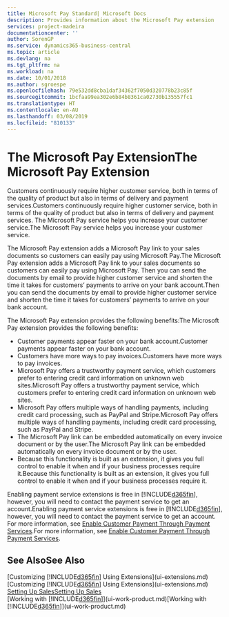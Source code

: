 ```yaml
---
title: Microsoft Pay Standard| Microsoft Docs
description: Provides information about the Microsoft Pay extension
services: project-madeira
documentationcenter: ''
author: SorenGP
ms.service: dynamics365-business-central
ms.topic: article
ms.devlang: na
ms.tgt_pltfrm: na
ms.workload: na
ms.date: 10/01/2018
ms.author: sgroespe
ms.openlocfilehash: 79e532dd8cba1daf34362f7050d320778b23c85f
ms.sourcegitcommit: 1bcfaa99ea302e6b84b8361ca02730b135557fc1
ms.translationtype: HT
ms.contentlocale: en-AU
ms.lasthandoff: 03/08/2019
ms.locfileid: "810133"
---
```

# <a name="the-microsoft-pay-extension"></a><span data-ttu-id="39884-103">The Microsoft Pay Extension</span><span class="sxs-lookup"><span data-stu-id="39884-103">The Microsoft Pay Extension</span></span>
<span data-ttu-id="39884-104">Customers continuously require higher customer service, both in terms of the quality of product but also in terms of delivery and payment services.</span><span class="sxs-lookup"><span data-stu-id="39884-104">Customers continuously require higher customer service, both in terms of the quality of product but also in terms of delivery and payment services.</span></span> <span data-ttu-id="39884-105">The Microsoft Pay service helps you increase your customer service.</span><span class="sxs-lookup"><span data-stu-id="39884-105">The Microsoft Pay service helps you increase your customer service.</span></span>

<span data-ttu-id="39884-106">The Microsoft Pay extension adds a Microsoft Pay link to your sales documents so customers can easily pay using Microsoft Pay.</span><span class="sxs-lookup"><span data-stu-id="39884-106">The Microsoft Pay extension adds a Microsoft Pay link to your sales documents so customers can easily pay using Microsoft Pay.</span></span> <span data-ttu-id="39884-107">Then you can send the documents by email to provide higher customer service and shorten the time it takes for customers’ payments to arrive on your bank account.</span><span class="sxs-lookup"><span data-stu-id="39884-107">Then you can send the documents by email to provide higher customer service and shorten the time it takes for customers’ payments to arrive on your bank account.</span></span>

<span data-ttu-id="39884-108">The Microsoft Pay extension provides the following benefits:</span><span class="sxs-lookup"><span data-stu-id="39884-108">The Microsoft Pay extension provides the following benefits:</span></span>
- <span data-ttu-id="39884-109">Customer payments appear faster on your bank account.</span><span class="sxs-lookup"><span data-stu-id="39884-109">Customer payments appear faster on your bank account.</span></span>
- <span data-ttu-id="39884-110">Customers have more ways to pay invoices.</span><span class="sxs-lookup"><span data-stu-id="39884-110">Customers have more ways to pay invoices.</span></span>
- <span data-ttu-id="39884-111">Microsoft Pay offers a trustworthy payment service, which customers prefer to entering credit card information on unknown web sites.</span><span class="sxs-lookup"><span data-stu-id="39884-111">Microsoft Pay offers a trustworthy payment service, which customers prefer to entering credit card information on unknown web sites.</span></span>
- <span data-ttu-id="39884-112">Microsoft Pay offers multiple ways of handling payments, including credit card processing, such as PayPal and Stripe.</span><span class="sxs-lookup"><span data-stu-id="39884-112">Microsoft Pay offers multiple ways of handling payments, including credit card processing, such as PayPal and Stripe.</span></span>
- <span data-ttu-id="39884-113">The Microsoft Pay link can be embedded automatically on every invoice document or by the user.</span><span class="sxs-lookup"><span data-stu-id="39884-113">The Microsoft Pay link can be embedded automatically on every invoice document or by the user.</span></span>
- <span data-ttu-id="39884-114">Because this functionality is built as an extension, it gives you full control to enable it when and if your business processes require it.</span><span class="sxs-lookup"><span data-stu-id="39884-114">Because this functionality is built as an extension, it gives you full control to enable it when and if your business processes require it.</span></span>

<span data-ttu-id="39884-115">Enabling payment service extensions is free in [!INCLUDE[d365fin](includes/d365fin_md.md)], however, you will need to contact the payment service to get an account.</span><span class="sxs-lookup"><span data-stu-id="39884-115">Enabling payment service extensions is free in [!INCLUDE[d365fin](includes/d365fin_md.md)], however, you will need to contact the payment service to get an account.</span></span> <span data-ttu-id="39884-116">For more information, see [Enable Customer Payment Through Payment Services](sales-how-enable-payment-service-extensions.md).</span><span class="sxs-lookup"><span data-stu-id="39884-116">For more information, see [Enable Customer Payment Through Payment Services](sales-how-enable-payment-service-extensions.md).</span></span>

## <a name="see-also"></a><span data-ttu-id="39884-117">See Also</span><span class="sxs-lookup"><span data-stu-id="39884-117">See Also</span></span>
<span data-ttu-id="39884-118">[Customizing [!INCLUDE[d365fin](includes/d365fin_md.md)] Using Extensions](ui-extensions.md)</span><span class="sxs-lookup"><span data-stu-id="39884-118">[Customizing [!INCLUDE[d365fin](includes/d365fin_md.md)] Using Extensions](ui-extensions.md)</span></span>  
[<span data-ttu-id="39884-119">Setting Up Sales</span><span class="sxs-lookup"><span data-stu-id="39884-119">Setting Up Sales</span></span>](sales-setup-sales.md)  
<span data-ttu-id="39884-120">[Working with [!INCLUDE[d365fin](includes/d365fin_md.md)]](ui-work-product.md)</span><span class="sxs-lookup"><span data-stu-id="39884-120">[Working with [!INCLUDE[d365fin](includes/d365fin_md.md)]](ui-work-product.md)</span></span>
